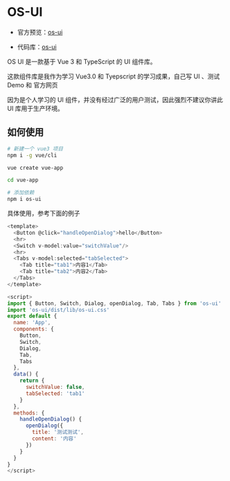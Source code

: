 # OS-UI

- 官方预览：[os-ui](https://jsmond.gitee.io/my-ui/index.html#/)

- 代码库：[os-ui](https://github.com/Jsmond2016/os-ui)

OS UI 是一款基于 Vue 3 和 TypeScript 的 UI 组件库。

这款组件库是我作为学习 Vue3.0 和 Tyepscript 的学习成果，自己写 UI 、测试 Demo 和 官方网页

因为是个人学习的 UI 组件，并没有经过广泛的用户测试，因此强烈不建议你讲此 UI 库用于生产环境。

## 如何使用

```bash
# 新建一个 vue3 项目
npm i -g vue/cli

vue create vue-app

cd vue-app

# 添加依赖
npm i os-ui

```

具体使用，参考下面的例子

```js
<template>
  <Button @click="handleOpenDialog">hello</Button>
  <hr>
  <Switch v-model:value="switchValue"/>
  <hr>
  <Tabs v-model:selected="tabSelected">
    <Tab title="tab1">内容1</Tab>
    <Tab title="tab2">内容2</Tab>
  </Tabs>
</template>

<script>
import { Button, Switch, Dialog, openDialog, Tab, Tabs } from 'os-ui'
import 'os-ui/dist/lib/os-ui.css'
export default {
  name: 'App',
  components: {
    Button,
    Switch,
    Dialog,
    Tab,
    Tabs
  },
  data() {
    return {
      switchValue: false,
      tabSelected: 'tab1'
    }
  },
  methods: {
    handleOpenDialog() {
      openDialog({
        title: '测试测试',
        content: '内容'
      })
    }
  }
}
</script>

```
